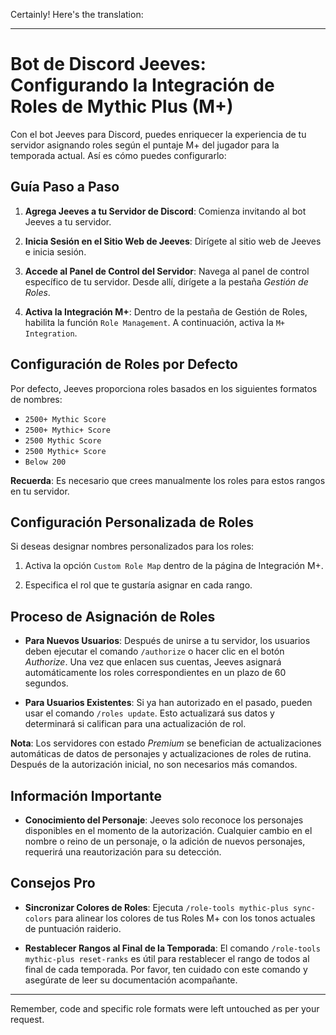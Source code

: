 Certainly! Here's the translation:

---

# Bot de Discord Jeeves: Configurando la Integración de Roles de Mythic Plus (M+)

Con el bot Jeeves para Discord, puedes enriquecer la experiencia de tu servidor asignando roles según el puntaje M+ del jugador para la temporada actual. Así es cómo puedes configurarlo:

## Guía Paso a Paso

1. **Agrega Jeeves a tu Servidor de Discord**: Comienza invitando al bot Jeeves a tu servidor.

2. **Inicia Sesión en el Sitio Web de Jeeves**: Dirígete al sitio web de Jeeves e inicia sesión.

3. **Accede al Panel de Control del Servidor**: Navega al panel de control específico de tu servidor. Desde allí, dirígete a la pestaña _Gestión de Roles_.

4. **Activa la Integración M+**: Dentro de la pestaña de Gestión de Roles, habilita la función `Role Management`. A continuación, activa la `M+ Integration`.

## Configuración de Roles por Defecto

Por defecto, Jeeves proporciona roles basados en los siguientes formatos de nombres:

- `2500+ Mythic Score`
- `2500+ Mythic+ Score`
- `2500 Mythic Score`
- `2500 Mythic+ Score`
- `Below 200`

**Recuerda**: Es necesario que crees manualmente los roles para estos rangos en tu servidor.

## Configuración Personalizada de Roles

Si deseas designar nombres personalizados para los roles:

1. Activa la opción `Custom Role Map` dentro de la página de Integración M+.

2. Especifica el rol que te gustaría asignar en cada rango.

## Proceso de Asignación de Roles

- **Para Nuevos Usuarios**: Después de unirse a tu servidor, los usuarios deben ejecutar el comando `/authorize` o hacer clic en el botón _Authorize_. Una vez que enlacen sus cuentas, Jeeves asignará automáticamente los roles correspondientes en un plazo de 60 segundos.

- **Para Usuarios Existentes**: Si ya han autorizado en el pasado, pueden usar el comando `/roles update`. Esto actualizará sus datos y determinará si califican para una actualización de rol.

**Nota**: Los servidores con estado _Premium_ se benefician de actualizaciones automáticas de datos de personajes y actualizaciones de roles de rutina. Después de la autorización inicial, no son necesarios más comandos.

## Información Importante

- **Conocimiento del Personaje**: Jeeves solo reconoce los personajes disponibles en el momento de la autorización. Cualquier cambio en el nombre o reino de un personaje, o la adición de nuevos personajes, requerirá una reautorización para su detección.

## Consejos Pro

- **Sincronizar Colores de Roles**: Ejecuta `/role-tools mythic-plus sync-colors` para alinear los colores de tus Roles M+ con los tonos actuales de puntuación raiderio.

- **Restablecer Rangos al Final de la Temporada**: El comando `/role-tools mythic-plus reset-ranks` es útil para restablecer el rango de todos al final de cada temporada. Por favor, ten cuidado con este comando y asegúrate de leer su documentación acompañante.

---

Remember, code and specific role formats were left untouched as per your request.
